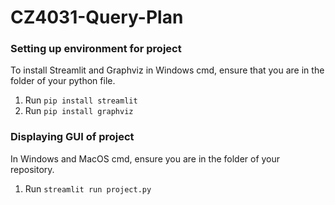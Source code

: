 # CZ4031-Query-Plan

### Setting up environment for project

To install Streamlit and Graphviz in Windows cmd, ensure that you are in the folder of your python file.

1. Run ```pip install streamlit```
2. Run ```pip install graphviz```

### Displaying GUI of project

In Windows and MacOS cmd, ensure you are in the folder of your repository.
1. Run ```streamlit run project.py```

